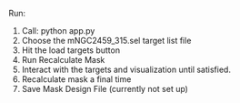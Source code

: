 

Run:
1) Call: python app.py
2) Choose the mNGC2459_315.sel target list file
3) Hit the load targets button
4) Run Recalculate Mask
5) Interact with the targets and visualization until satisfied.
6) Recalculate mask a final time
7) Save Mask Design File (currently not set up)


